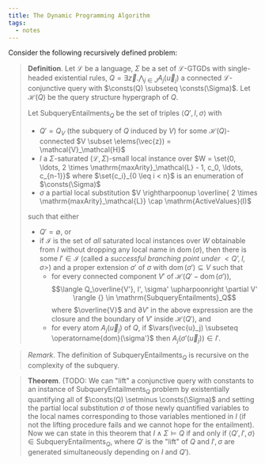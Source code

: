 ```yaml
---
title: The Dynamic Programming Algorithm
tags:
  - notes
---
```


Consider the following recursively defined problem:

> **Definition**. Let $\mathcal{L}$ be a language, $\Sigma$ be a set of $\mathcal{L}$-GTGDs with single-headed existential rules, $Q = \exists \vec{z}. \bigwedge_{j \in J} A_j(\vec{u}_j)$ a connected $\mathcal{L}$-conjunctive query with $\consts(Q) \subseteq \consts(\Sigma)$. Let $\mathcal{H}(Q)$ be the query structure hypergraph of $Q$.
> 
> Let $\mathrm{SubqueryEntailments}_Q$ be the set of triples $\langle Q', I, \sigma \rangle$ with
>   - $Q' = Q_V$ (the subquery of $Q$ induced by $V$) for some $\mathcal{H}(Q)$-connected $V \subset \elems(\vec{z}) = \mathcal{V}_\mathcal{H}$
>   - $I$ a $\Sigma$-saturated $(\mathcal{L}, \Sigma)$-small local instance over $W = \set{0, \ldots, 2 \times \mathrm{maxArity}_\mathcal{L} - 1, c_0, \ldots, c_{n-1}}$ where $\set{c_i}_{0 \leq i < n}$ is an enumeration of $\consts(\Sigma)$
>   - $\sigma$ a partial local substitution $V \rightharpoonup \overline{ 2 \times \mathrm{maxArity}_\mathcal{L}} \cap \mathrm{ActiveValues}(I)$ 
> 
> such that either
>   - $Q' = \emptyset$, or
>   - if $\mathcal{I}$ is the set of *all* saturated local instances over $W$ obtainable from $I$ without dropping any local name in $\operatorname{dom}(\sigma)$, then there is some $I' \in \mathcal{I}$ (called a *successful branching point under $<Q', I, \sigma>$*) and a proper extension $\sigma'$ of $\sigma$ with $\operatorname{dom}(\sigma') \subseteq V$ such that
>       - for every connected component $V'$ of $\mathcal{H}(Q' - \operatorname{dom}(\sigma'))$, $$\langle Q_\overline{V'}, I', \sigma' \upharpoonright \partial V' \rangle {} \in \mathrm{SubqueryEntailments}_Q$$where $\overline{V}$ and $\partial V'$ in the above expression are the closure and the boundary of $V'$ inside $\mathcal{H}(Q')$, and
>       - for every atom $A_j(\vec{u}_j)$ of $Q$, if $\vars(\vec{u}_j) \subseteq \operatorname{dom}(\sigma')$ then $A_j(\sigma'(\vec{u}_j)) \in I'$.

> *Remark*. The definition of $\mathrm{SubqueryEntailments}_Q$ is recursive on the complexity of the subquery.

> **Theorem**. (TODO: We can "lift" a conjunctive query with constants to an instance of $\mathrm{SubqueryEntailments}_Q$ problem by existentially quantifying all of $\consts(Q) \setminus \consts(\Sigma)$ and setting the partial local substitution $\sigma$ of those newly quantified variables to the local names corresponding to those variables mentioned in $I$ (if not the lifting procedure fails and we cannot hope for the entailment). Now we can state in this theorem that $I \wedge \Sigma \models Q$ if and only if $\langle Q', I', \sigma \rangle \in \mathrm{SubqueryEntailments}_Q$, where $Q'$ is the "lift" of $Q$ and $I', \sigma$ are generated simultaneously depending on $I$ and $Q'$).
